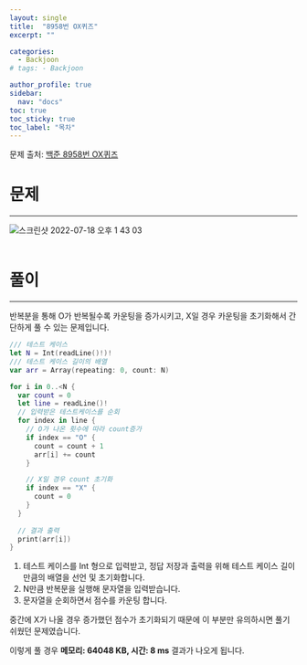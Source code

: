 ```yaml
---
layout: single
title:  "8958번 OX퀴즈"
excerpt: ""

categories:
  - Backjoon
# tags: - Backjoon

author_profile: true
sidebar:
  nav: "docs"
toc: true
toc_sticky: true
toc_label: "목차"
---
```

문제 출처: [백준 8958번 OX퀴즈](https://www.acmicpc.net/problem/8958)

# 문제
---
![스크린샷 2022-07-18 오후 1 43 03](https://user-images.githubusercontent.com/60169777/179446490-7601ff6c-6786-41dc-86f2-719bc77f099d.png)
<br><br>

# 풀이
---
반복분을 통해 O가 반복될수록 카운팅을 증가시키고, X일 경우 카운팅을 초기화해서 간단하게 풀 수 있는 문제입니다.

```swift
/// 테스트 케이스
let N = Int(readLine()!)!
/// 테스트 케이스 길이의 배열
var arr = Array(repeating: 0, count: N)

for i in 0..<N {
  var count = 0
  let line = readLine()!
  // 입력받은 테스트케이스를 순회
  for index in line {
    // O가 나온 횟수에 따라 count증가
    if index == "O" {
      count = count + 1
      arr[i] += count
    }

    // X일 경우 count 초기화
    if index == "X" {
      count = 0
    }
  }
    
  // 결과 출력
  print(arr[i])
}
```

1. 테스트 케이스를 Int 형으로 입력받고, 정답 저장과 출력을 위해 테스트 케이스 길이만큼의 배열을 선언 및 초기화합니다.
2. N만큼 반복문을 실행해 문자열을 입력받습니다.
3. 문자열을 순회하면서 점수를 카운팅 합니다.

중간에 X가 나올 경우 증가했던 점수가 초기화되기 때문에 이 부분만 유의하시면 풀기 쉬웠던 문제였습니다.

이렇게 풀 경우 **메모리: 64048 KB, 시간: 8 ms** 결과가 나오게 됩니다.